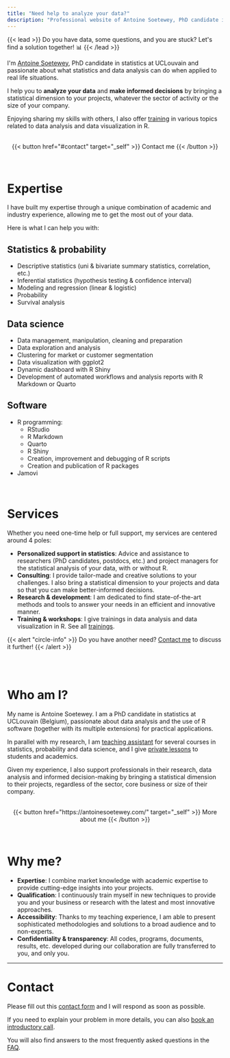 ```yaml
---
title: "Need help to analyze your data?"
description: "Professional website of Antoine Soetewey, PhD candidate in statistics at UCLouvain"
---
```


{{< lead >}}
Do you have data, some questions, and you are stuck? Let's find a solution together! :bar_chart:
{{< /lead >}}

I'm [Antoine Soetewey](https://antoinesoetewey.com/), PhD candidate in statistics at UCLouvain and passionate about what statistics and data analysis can do when applied to real life situations.

I help you to **analyze your data** and **make informed decisions** by bringing a statistical dimension to your projects, whatever the sector of activity or the size of your company.

Enjoying sharing my skills with others, I also offer [training](/trainings/) in various topics related to data analysis and data visualization in R.

<br>

<center>
{{< button href="#contact" target="_self" >}}
Contact me
{{< /button >}}
</center>

<br>
<br>

# Expertise

I have built my expertise through a unique combination of academic and industry experience, allowing me to get the most out of your data.

Here is what I can help you with:

## Statistics & probability

- Descriptive statistics (uni & bivariate summary statistics, correlation, etc.)
- Inferential statistics (hypothesis testing & confidence interval)
- Modeling and regression (linear & logistic)
- Probability
- Survival analysis

## Data science

- Data management, manipulation, cleaning and preparation
- Data exploration and analysis
- Clustering for market or customer segmentation
- Data visualization with ggplot2
- Dynamic dashboard with R Shiny
- Development of automated workflows and analysis reports with R Markdown or Quarto

## Software

- R programming:
    + RStudio
    + R Markdown
    + Quarto
    + R Shiny
    + Creation, improvement and debugging of R scripts
    + Creation and publication of R packages
- Jamovi

<br>

# Services

Whether you need one-time help or full support, my services are centered around 4 poles:

- **Personalized support in statistics**: Advice and assistance to researchers (PhD candidates, postdocs, etc.) and project managers for the statistical analysis of your data, with or without R.
- **Consulting**: I provide tailor-made and creative solutions to your challenges. I also bring a statistical dimension to your projects and data so that you can make better-informed decisions.
- **Research & development**: I am dedicated to find state-of-the-art methods and tools to answer your needs in an efficient and innovative manner.
- **Training & workshops**: I give trainings in data analysis and data visualization in R. See all [trainings](/trainings/).
    
{{< alert "circle-info" >}}
Do you have another need? [Contact me](/#contact) to discuss it further!
{{< /alert >}}

<br>
<br>

# Who am I?

My name is Antoine Soetewey. I am a PhD candidate in statistics at UCLouvain (Belgium), passionate about data analysis and the use of R software (together with its multiple extensions) for practical applications.

In parallel with my research, I am [teaching assistant](https://antoinesoetewey.com/teaching/) for several courses in statistics, probability and data science, and I give [private lessons](https://easystat.be/) to students and academics.

Given my experience, I also support professionals in their research, data analysis and informed decision-making by bringing a statistical dimension to their projects, regardless of the sector, core business or size of their company.

<br>

<center>
{{< button href="https://antoinesoetewey.com/" target="_self" >}}
More about me
{{< /button >}}
</center>

<br>
<br>

# Why me?

- **Expertise**: I combine market knowledge with academic expertise to provide cutting-edge insights into your projects.
- **Qualification**: I continuously train myself in new techniques to provide you and your business or research with the latest and most innovative approaches.
- **Accessibility**: Thanks to my teaching experience, I am able to present sophisticated methodologies and solutions to a broad audience and to non-experts.
- **Confidentiality & transparency**: All codes, programs, documents, results, etc. developed during our collaboration are fully transferred to you, and only you.

<!---
<br>
<br>

# Clients

<p align="center">
<img src="/./_index_files/logos-clients-datanalyze.jpeg" alt="logos-clients-datanalyze" width="80%"/>
</p>
<br>
-->

---

# Contact

Please fill out this [contact form](https://airtable.com/shrbfh58Qab0xD4X8) and I will respond as soon as possible.

If you need to explain your problem in more details, you can also [book an introductory call](https://calendly.com/antoinesoetewey/30min).

You will also find answers to the most frequently asked questions in the [FAQ](/faq/).
